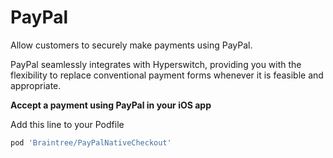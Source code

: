 # PayPal

Allow customers to securely make payments using PayPal.

PayPal seamlessly integrates with Hyperswitch, providing you with the flexibility to replace conventional payment forms whenever it is feasible and appropriate.

**Accept a payment using PayPal in your iOS app**

Add this line to your Podfile

```ruby
pod 'Braintree/PayPalNativeCheckout'
```
